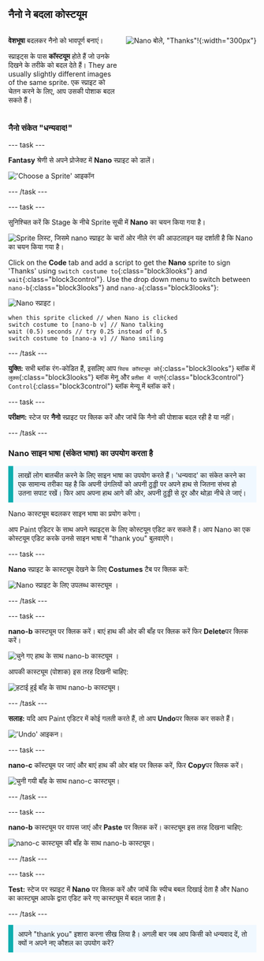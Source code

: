 ## नैनो ने बदला कोस्टयूम

<div style="display: flex; flex-wrap: wrap">
<div style="flex-basis: 200px; flex-grow: 1; margin-right: 15px;">

**वेशभूषा** बदलकर नैनो को भावपूर्ण बनाएं।

स्प्राइट्स के पास **कॉस्टयूम** होते हैं जो उनके दिखने के तरीके को बदल देते हैं। They are usually slightly different images of the same sprite. एक स्प्राइट को चेतन करने के लिए, आप उसकी पोशाक बदल सकते हैं।

</div>
<div>

![Nano बोले, "Thanks"!](images/nano-step2.png){:width="300px"}

</div>
</div>

### नैनो संकेत "धन्यवाद!"

--- task ---

**Fantasy** श्रेणी से अपने प्रोजेक्ट में **Nano** स्प्राइट को डालें।

!['Choose a Sprite' आइकॉन](images/choose-sprite-menu.png)

--- /task ---

--- task ---

सुनिश्चित करें कि Stage के नीचे Sprite सूची में **Nano** का चयन किया गया है।

![Sprite लिस्ट, जिसमे nano स्प्राइट के चारों ओर नीले रंग की आउटलाइन यह दर्शाती है कि Nano का चयन किया गया है।](images/nano-selected.png)

Click on the **Code** tab and add a script to get the **Nano** sprite to sign 'Thanks' using `switch costume to`{:class="block3looks"} and `wait`{:class="block3control"}. Use the drop down menu to switch between `nano-b`{:class="block3looks"} and `nano-a`{:class="block3looks"}:

![Nano स्प्राइट।](images/nano-sprite.png)

```blocks3
when this sprite clicked // when Nano is clicked
switch costume to [nano-b v] // Nano talking
wait (0.5) seconds // try 0.25 instead of 0.5
switch costume to [nano-a v] // Nano smiling
```
--- /task ---

**युक्ति:** सभी ब्लॉक रंग-कोडित हैं, इसलिए आप `स्विच कॉस्ट्यूम को`{:class="block3looks"} ब्लॉक में `लुक्स`{:class="block3looks"} ब्लॉक मेनू और `प्रतीक्षा में पाएंगे`{:class="block3control"} `Control`{:class="block3control"} ब्लॉक मेन्यू में ब्लॉक करें।

--- task ---

**परीक्षण:** स्टेज पर **नैनो** स्प्राइट पर क्लिक करें और जांचें कि नैनो की पोशाक बदल रही है या नहीं।

--- /task ---

### Nano साइन भाषा (संकेत भाषा) का उपयोग करता है

<p style="border-left: solid; border-width:10px; border-color: #0faeb0; background-color: aliceblue; padding: 10px;">लाखों लोग बातचीत करने के लिए साइन भाषा का उपयोग करते हैं। 'धन्यवाद' का संकेत करने का एक सामान्य तरीका यह है कि अपनी उंगलियों को अपनी ठुड्डी पर अपने हाथ से जितना संभव हो उतना सपाट रखें। फिर आप अपना हाथ आगे की ओर, अपनी ठुड्डी से दूर और थोड़ा नीचे ले जाएं। 
</p>

<!-- Add a video of someone signing -->

Nano कास्ट्यूम बदलकर साइन भाषा का प्रयोग करेगा।

आप Paint एडिटर के साथ अपने स्प्राइट्स के लिए कोस्टयूम एडिट कर सकते हैं। आप Nano का एक कोस्टयूम एडिट करके उनसे साइन भाषा में "thank you" बुलवाएंगे।

--- task ---

**Nano** स्प्राइट के कास्ट्यूम देखने के लिए **Costumes** टैब पर क्लिक करें:

![Nano स्प्राइट के लिए उपलब्ध कास्ट्यूम ।](images/nano-costumes.png)

--- /task ---

--- task ---

**nano-b** कास्ट्यूम पर क्लिक करें। बाएं हाथ की ओर की बाँह पर क्लिक करें फिर **Delete**पर क्लिक करें।

![चुने गए हाथ के साथ nano-b कास्ट्यूम ।](images/nano-arm-selected.png)

आपकी कास्ट्यूम (पोशाक) इस तरह दिखनी चाहिए:

![हटाई हुई बाँह के साथ nano-b कास्ट्यूम।](images/nano-arm-deleted.png)

--- /task ---

**सलाह:** यदि आप Paint एडिटर में कोई गलती करते हैं, तो आप **Undo**पर क्लिक कर सकते हैं।

!['Undo' आइकन।](images/nano-undo.png)

--- task ---

**nano-c** कॉस्ट्यूम पर जाएं और बाएं हाथ की ओर बांह पर क्लिक करें, फिर **Copy**पर क्लिक करें।

![चुनी गयी बाँह के साथ nano-c कास्ट्यूम।](images/nano-c-arm-selected.png)

--- /task ---

--- task ---

**nano-b** कास्ट्यूम पर वापस जाएं और **Paste** पर क्लिक करें। कास्ट्यूम इस तरह दिखना चाहिए:

![nano-c कास्ट्यूम की बाँह के साथ nano-b कास्ट्यूम।](images/nano-b-new-arm.png)

--- /task ---

--- task ---

**Test:** स्टेज पर स्प्राइट में **Nano** पर क्लिक करें और जांचें कि स्पीच बबल दिखाई देता है और Nano का कास्ट्यूम आपके द्वारा एडिट करे गए कास्ट्यूम में बदल जाता है।

--- /task ---

<p style="border-left: solid; border-width:10px; border-color: #0faeb0; background-color: aliceblue; padding: 10px;">आपने "thank you" इशारा करना सीख लिया है। अगली बार जब आप किसी को धन्यवाद दें, तो क्यों न अपने नए कौशल का उपयोग करें?
</p>

